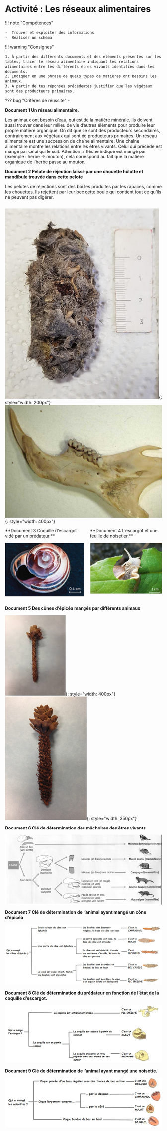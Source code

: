 # Activité : Les réseaux alimentaires

!!! note "Compétences"

    -  Trouver et exploiter des informations
    -  Réaliser un schéma

!!! warning "Consignes"

    1. À partir des différents documents et des éléments présentés sur les tables, tracer le réseau alimentaire indiquant les relations alimentaires entre les différents êtres vivants identifiés dans les documents. 
    2. Indiquer en une phrase de quels types de matières ont besoins les animaux.
    3. À partir de tes réponses précédentes justifier que les végétaux sont des producteurs primaires.
    
??? bug "Critères de réussite"
    - 


**Document 1 Un réseau alimentaire.**

Les animaux ont besoin d’eau, qui est de la matière minérale. Ils doivent aussi trouver dans leur milieu de vie d’autres éléments pour produire leur propre matière organique. On dit que ce sont des producteurs secondaires, contrairement aux végétaux qui sont de producteurs primaires.
Un réseau alimentaire est une succession de chaîne alimentaire. Une chaîne alimentaire montre les relations entre les êtres vivants. Celui qui précède est mangé par celui qui le suit. Attention la flèche indique est mangé par (exemple : herbe → mouton), cela correspond au fait que la matière organique de l’herbe passe au mouton.


**Document 2 Pelote de réjection laissé par une chouette hulotte et mandibule trouvée dans cette pelote**

Les pelotes de réjections sont des boules produites par les rapaces, comme les chouettes. Ils rejettent par leur bec cette boule qui contient tout ce qu’ils ne peuvent pas digérer. 

<div markdown style="display:flex; flex-direction:row";>


![pelote de rejection](pictures/peloteRejection.png){: style="width: 200px"}
![mandibule trouvé dans une pelote de réjection](pictures/mandibulePelote.png){: style="width: 400px"}


</div>

<div markdown style="display:flex; flex-direction:row";>

<div markdown style="display:flex; flex-direction:column; padding-right: 20px;";>
**Document 3 Coquille d’escargot vidé par un prédateur.**

![](pictures/coquilleEscargot.png)

</div>
<div markdown style="display:flex; flex-direction:column";>
**Document 4 L’escargot et une feuille de noisetier.**

![](pictures/escargotFeuille.png)

</div></div>

**Document 5 Des cônes d’épicéa mangés par différents animaux**

![](pictures/coneMulot.png){: style="width: 400px"}
![](pictures/coneEcuruil.png){: style="width: 350px"}



**Document 6 Clé de détermination des mâchoires des êtres vivants**

![](pictures/cleMachoires.png)

**Document 7 Clé de détermination de l’animal ayant mangé un cône d’épicéa**

![](pictures/cleCone.png)

**Document 8 Clé de détermination du prédateur en fonction de l’état de la coquille d’escargot.**

![](pictures/cleCoquille.png)

**Document 9 Clé de détermination de l’animal ayant mangé une noisette.**

![](pictures/cleNoisette.png)